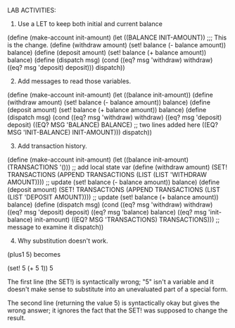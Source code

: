 LAB ACTIVITIES:

1.  Use a LET to keep both initial and current balance

(define (make-account init-amount)
  (let ((BALANCE INIT-AMOUNT))                ;;;  This is the change.
    (define (withdraw amount)
      (set! balance (- balance amount)) balance)
    (define (deposit amount)
      (set! balance (+ balance amount)) balance)
    (define (dispatch msg)
      (cond
        ((eq? msg 'withdraw) withdraw)
        ((eq? msg 'deposit) deposit)))
    dispatch))


2.  Add messages to read those variables.

(define (make-account init-amount)
  (let ((balance init-amount))
    (define (withdraw amount)
      (set! balance (- balance amount)) balance)
    (define (deposit amount)
      (set! balance (+ balance amount)) balance)
    (define (dispatch msg)
      (cond
        ((eq? msg 'withdraw) withdraw)
        ((eq? msg 'deposit) deposit)
	((EQ? MSG 'BALANCE) BALANCE)                  ;; two lines added here
	((EQ? MSG 'INIT-BALANCE) INIT-AMOUNT)))
    dispatch))


3.  Add transaction history.

(define (make-account init-amount)
  (let ((balance init-amount)
        (TRANSACTIONS '()))                       ;; add local state var
    (define (withdraw amount)
      (SET! TRANSACTIONS (APPEND TRANSACTIONS
				 (LIST (LIST 'WITHDRAW AMOUNT))))    ;; update
      (set! balance (- balance amount)) balance)
    (define (deposit amount)
      (SET! TRANSACTIONS (APPEND TRANSACTIONS
				 (LIST (LIST 'DEPOSIT AMOUNT))))     ;; update
      (set! balance (+ balance amount)) balance)
    (define (dispatch msg)
      (cond
        ((eq? msg 'withdraw) withdraw)
        ((eq? msg 'deposit) deposit)
	((eq? msg 'balance) balance)
	((eq? msg 'init-balance) init-amount)
	((EQ? MSG 'TRANSACTIONS) TRANSACTIONS)))      ;; message to examine it
    dispatch))


4.  Why substitution doesn't work.

(plus1 5)  becomes

(set! 5 (+ 5 1))
5

The first line (the SET!) is syntactically wrong; "5" isn't a variable
and it doesn't make sense to substitute into an unevaluated part of a
special form.

The second line (returning the value 5) is syntactically okay but
gives the wrong answer; it ignores the fact that the SET! was supposed
to change the result.
